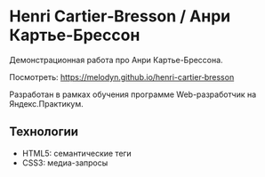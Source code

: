 # Henri Cartier‑Bresson / Анри Картье-Брессон

Демонстрационная работа про Анри Картье-Брессона.

Посмотреть: https://melodyn.github.io/henri-cartier‑bresson

Разработан в рамках обучения программе Web-разработчик на Яндекс.Практикум.

## Технологии

* HTML5: семантические теги
* CSS3: медиа-запросы
